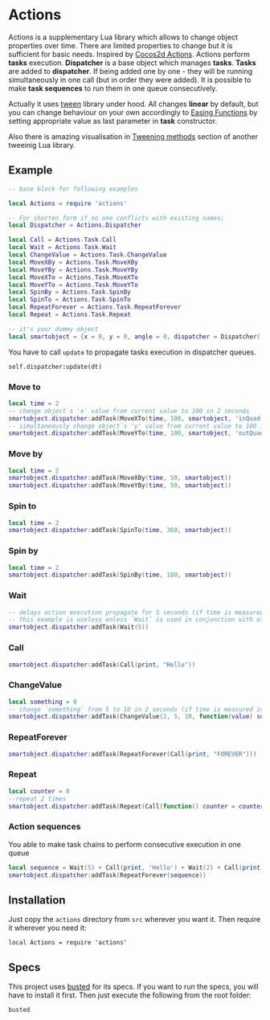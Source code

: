 # Actions

Actions is a supplementary Lua library which allows to change object properties over time.
There are limited properties to change but it is sufficient for basic needs. Inspired by [Cocos2d Actions](http://www.cocos2d-x.org/wiki/Actions).
Actions perform **tasks** execution. **Dispatcher** is a base object which manages **tasks**. **Tasks** are added to **dispatcher**. If being added one by one - they will be running simultaneously in one call (but in order they were added). It is possible to make **task sequences** to run them in one queue consecutively.

Actually it uses [tween](https://github.com/kikito/tween.lua) library under hood. All changes **linear** by default, but you can change behaviour on your own accordingly to [Easing Functions](https://github.com/kikito/tween.lua#easing-functions) by setting appropriate value as last parameter in **task** constructor.

Also there is amazing visualisation in [Tweening methods](http://vrld.github.io/hump/#hump.timer) section of another tweeinig Lua library.

## Example

```lua
-- base block for following examples

local Actions = require 'actions'

-- For shorten form if no one conflicts with existing names:
local Dispatcher = Actions.Dispatcher

local Call = Actions.Task.Call
local Wait = Actions.Task.Wait
local ChangeValue = Actions.Task.ChangeValue
local MoveXBy = Actions.Task.MoveXBy
local MoveYBy = Actions.Task.MoveYBy
local MoveXTo = Actions.Task.MoveXTo
local MoveYTo = Actions.Task.MoveYTo
local SpinBy = Actions.Task.SpinBy
local SpinTo = Actions.Task.SpinTo
local RepeatForever = Actions.Task.RepeatForever
local Repeat = Actions.Task.Repeat

-- it's your dummy object
local smartobject = {x = 0, y = 0, angle = 0, dispatcher = Dispatcher()}
```

You have to call `update` to propagate tasks execution in dispatcher queues.

	self.dispatcher:update(dt)

### Move to

```lua
local time = 2
-- change object`s 'x' value from current value to 100 in 2 seconds
smartobject.dispatcher:addTask(MoveXTo(time, 100, smartobject, 'inQuad'))
-- simultaneously change object`s 'y' value from current value to 100 in 2 seconds
smartobject.dispatcher:addTask(MoveYTo(time, 100, smartobject, 'outQuad'))
```

### Move by

```lua
local time = 2
smartobject.dispatcher:addTask(MoveXBy(time, 50, smartobject))
smartobject.dispatcher:addTask(MoveYBy(time, 50, smartobject))
```

### Spin to

```lua
local time = 2
smartobject.dispatcher:addTask(SpinTo(time, 360, smartobject))
```

### Spin by

```lua
local time = 2
smartobject.dispatcher:addTask(SpinBy(time, 180, smartobject))
```

### Wait

```lua
-- delays action execution propagate for 5 seconds (if time is measured in seconds)
-- this example is useless unless `Wait` is used in conjunction with other actions
smartobject.dispatcher:addTask(Wait(5))
```

### Call

```lua
smartobject.dispatcher:addTask(Call(print, "Hello"))
```

### ChangeValue

```lua
local something = 0
-- change `something` from 5 to 10 in 2 seconds (if time is measured in seconds)
smartobject.dispatcher:addTask(ChangeValue(2, 5, 10, function(value) something = value end))
```

### RepeatForever

```lua
smartobject.dispatcher:addTask(RepeatForever(Call(print, "FOREVER")))
```

### Repeat

```lua
local counter = 0
--repeat 2 times
smartobject.dispatcher:addTask(Repeat(Call(function() counter = counter + 1; print(counter); end), 2))
```

### Action sequences

You able to make task chains to perform consecutive execution in one queue

```lua
local sequence = Wait(5) + Call(print, 'Hello') + Wait(2) + Call(print, 'Bye!')
smartobject.dispatcher:addTask(RepeatForever(sequence))
```


## Installation

Just copy the `actions` directory from `src` wherever you want it. Then require it wherever you need it:

    local Actions = require 'actions'

## Specs

This project uses [busted](http://olivinelabs.com/busted/) for its specs. If you want to run the specs, you will have to install it first. Then just execute the following from the root folder:

    busted